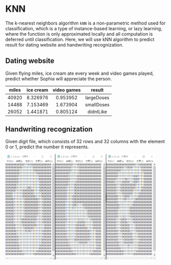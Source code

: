# KNN

The k-nearest neighbors algorithm `kNN` is a non-parametric method used for classification, which is a type of instance-based learning, or lazy learning, where the function is only approximated locally and all computation is deferred until classification. 
Here, we will use kNN algorithm to predict result for dating website and handwriting recognization.

## Dating website
Given flying miles, ice cream ate every week and video games played, predict whether Sophia will appreciate the person.  

| miles | ice cream | video games | result
| :-----: | :--------: | :--------: | :--------------:
| 40920 | 8.326976 | 0.953952 | largeDoses
| 14488 | 7.153469 | 1.673904 | smallDoses
| 26052 | 1.441871 | 0.805124 | didntLike 


## Handwriting recognization
Given digit file, which consists of 32 rows and 32 columns with the element 0 or 1, predict the number it represents.

<img width="470" height="330" src="https://github.com/Kobeyond/Codes-for-Machine-Learning/blob/master/KNN/data/digits.png"/>
